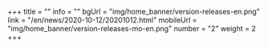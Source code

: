 +++
title = ""
info = ""
bgUrl = "img/home_banner/version-releases-en.png"
link = "/en/news/2020-10-12/20201012.html"
mobileUrl = "img/home_banner/version-releases-mo-en.png"
number = "2"
weight =  2
+++

